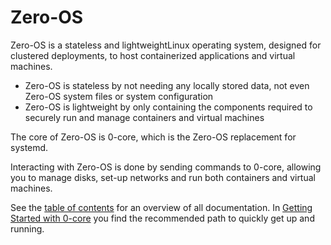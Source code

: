 # Zero-OS

Zero-OS is a stateless and lightweightLinux operating system, designed for clustered deployments, to host containerized applications and virtual machines.

- Zero-OS is stateless by not needing any locally stored data, not even Zero-OS system files or system configuration
- Zero-OS is lightweight by only containing the components required to securely run and manage containers and virtual machines

The core of Zero-OS is 0-core, which is the Zero-OS replacement for systemd.

Interacting with Zero-OS is done by sending commands to 0-core, allowing you to manage disks, set-up networks and run both containers and virtual machines.

See the [table of contents](/docs/SUMMARY.md) for an overview of all documentation. In [Getting Started with 0-core](/docs/gettingstarted/README.md) you find the recommended path to quickly get up and running.
